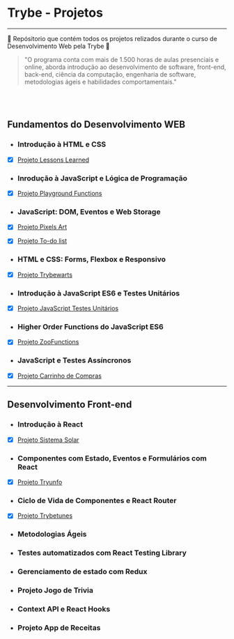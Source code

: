 # Trybe - Projetos 
---

:rocket: Repósitorio que contém todos os projetos relizados durante o curso de Desenvolvimento Web pela Trybe :rocket:
<br>
> "O programa conta com mais de 1.500 horas de aulas presenciais e online, aborda introdução ao desenvolvimento de software, front-end, back-end, ciência da computação, engenharia de software, metodologias ágeis e habilidades comportamentais."
<br>
<br>

## Fundamentos do Desenvolvimento WEB


- ### Introdução à HTML e CSS
- [x] [Projeto Lessons Learned](https://github.com/FabricioCSM/Projects-Trybe-/tree/main/Projetos/Project%20Lessons%20Learned)


- ### Inrodução à JavaScript e Lógica de Programação
- [x] [Projeto Playground Functions](https://github.com/FabricioCSM/Projects-Trybe-/tree/main/Projetos/Project%20Playground%20Functions)


- ### JavaScript: DOM, Eventos e Web Storage
- [x] [Projeto Pixels Art](https://github.com/FabricioCSM/Projects-Trybe-/tree/main/Projetos/Project%20Pixels%20Art)



- [x] [Projeto To-do list](https://github.com/FabricioCSM/Projects-Trybe-/tree/main/Projetos/Project%20To-do-List)


- ### HTML e CSS: Forms, Flexbox e Responsivo

- [x] [Projeto Trybewarts](https://github.com/FabricioCSM/Projects-Trybe-/tree/main/Projetos/Project%20TrybeWarts)

- ### Introdução à JavaScript ES6 e Testes Unitários

- [x] [Projeto JavaScript Testes Unitários](https://github.com/FabricioCSM/Projects-Trybe-/tree/main/Projetos/Project%20UnitTests)

- ### Higher Order Functions do JavaScript ES6

- [x] [Projeto ZooFunctions](https://github.com/FabricioCSM/Projects-Trybe-/tree/main/Projetos/Project%20ZooFunctions)

- ### JavaScript e Testes Assíncronos

- [x] [Projeto Carrinho de Compras](https://github.com/FabricioCSM/Projects-Trybe-/tree/main/Projetos/Project%20ShoppingCart)

---

## Desenvolvimento Front-end

- ### Introdução à React
- [x] [Projeto Sistema Solar](https://github.com/FabricioCSM/Projects-Trybe-/tree/main/Projetos/Project%20SolarSystem)

- ### Componentes com Estado, Eventos e Formulários com React
- [x] [Projeto Tryunfo](https://github.com/FabricioCSM/Projects-Trybe-/tree/main/Projetos/Projeto_Tryunfo)

- ### Ciclo de Vida de Componentes e React Router
- [x] [Projeto Trybetunes](https://github.com/FabricioCSM/Projects-Trybe-/tree/main/Projetos/Projeto_Trybetunes)

- ### Metodologias Ágeis

- ### Testes automatizados com React Testing Library

- ### Gerenciamento de estado com Redux

- ### Projeto Jogo de Trivia

- ### Context API e React Hooks

- ### Projeto App de Receitas
